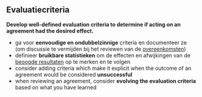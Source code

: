 ## Evaluatiecriteria

**Develop well-defined evaluation criteria to determine if acting on an agreement had the desired effect.**

- ga voor **eenvoudige en ondubbelzinnige** criteria en documenteer ze (om discussie te vermijden bij het reviewen van de [overeenkomsten](glossary:agreement))
- definieer **bruikbare statistieken** om de effecten en afwijkingen van de [beoogde resultaten](glossary:intended-outcome) op te merken en te volgen
- consider adding criteria which make it explicit when the outcome of an agreement would be considered **unsuccessful**
- when reviewing an agreement, consider **evolving the evaluation criteria** based on what you have learned